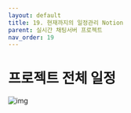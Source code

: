 ```yaml
---
layout: default
title: 19. 현재까지의 일정관리 Notion
parent: 실시간 채팅서버 프로젝트
nav_order: 19
---
```

# 프로젝트 전체 일정
![img](../../../assets/img/그림1.png)